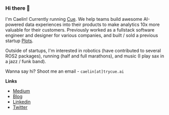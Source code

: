 ### Hi there 👋

I'm Caelin! Currently running [Cue](https://trycue.ai). We help teams build awesome AI-powered data experiences into their products to make analytics 10x more valuable for their customers. Previously worked as a fullstack software engineer and designer for various companies, and built / sold a previous startup [Plots](https://whatsplots.app).

Outside of startups, I'm interested in robotics (have contributed to several ROS2 packages), running (half and full marathons), and music (I play sax in a jazz / funk band). 

Wanna say hi? Shoot me an email - `caelin[at]trycue.ai`

**Links**
- [Medium](https://medium.com/@caelinsutch)
- [Blog](https://blog.caelinsutch.com)
- [Linkedin](https://linkedin.com/in/caelinsutch/)
- [Twitter](https://twitter.com/caelin_sutch)

